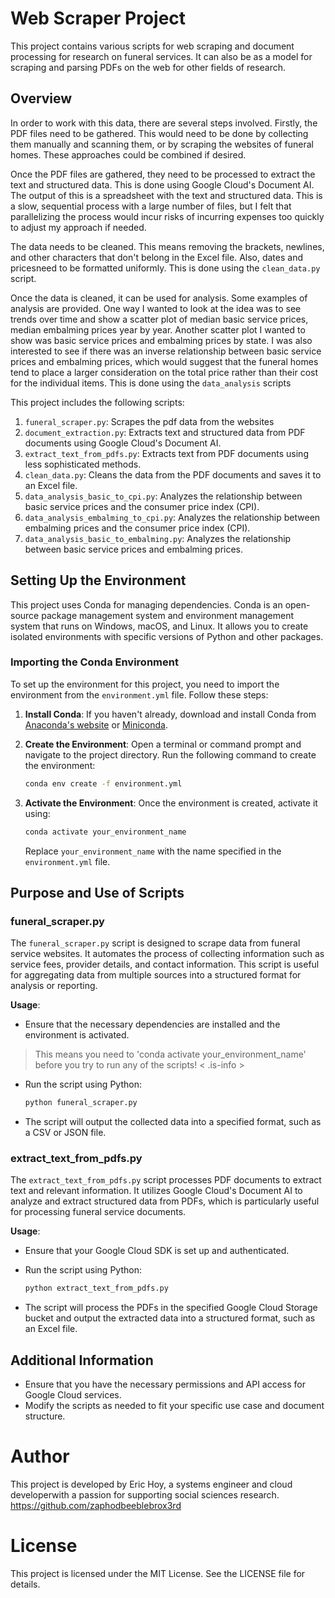 # Web Scraper Project

This project contains various scripts for web scraping and document processing for research on funeral services.  It can also be as a model for scraping and parsing PDFs on the web for other fields of research.

## Overview

In order to work with this data, there are several steps involved. Firstly, the PDF files need to be gathered.  This would need to be done by collecting them manually and scanning them, or by scraping the websites of funeral homes.  These approaches could be combined if desired.

Once the PDF files are gathered, they need to be processed to extract the text and structured data.  This is done using Google Cloud's Document AI.  The output of this is a spreadsheet with the text and structured data.  This is a slow, sequential process with a large number of files, but I felt that parallelizing the process would incur risks of incurring expenses too quickly to adjust my approach if needed.

The data needs to be cleaned.  This means removing the brackets, newlines, and other characters that don't belong in the Excel file.  Also, dates and pricesneed to be formatted uniformly. This is done using the `clean_data.py` script.

Once the data is cleaned, it can be used for analysis.  Some examples of analysis are provided.  One way I wanted to look at the idea was to see trends over time and show a scatter plot of median basic service prices, median embalming prices year by year.  Another scatter plot I wanted to show was basic service prices and embalming prices by state.  I was also interested to see if there was an inverse relationship between basic service prices and embalming prices, which would suggest that the funeral homes tend to place a larger consideration on the total price rather than their cost for the individual items.  This is done using the `data_analysis` scripts

This project includes the following scripts:

1. `funeral_scraper.py`: Scrapes the pdf data from the websites
2. `document_extraction.py`: Extracts text and structured data from PDF documents using Google Cloud's Document AI.
3. `extract_text_from_pdfs.py`: Extracts text from PDF documents using less sophisticated methods.
4. `clean_data.py`: Cleans the data from the PDF documents and saves it to an Excel file.
5. `data_analysis_basic_to_cpi.py`: Analyzes the relationship between basic service prices and the consumer price index (CPI).
6. `data_analysis_embalming_to_cpi.py`: Analyzes the relationship between embalming prices and the consumer price index (CPI).
7. `data_analysis_basic_to_embalming.py`: Analyzes the relationship between basic service prices and embalming prices.



## Setting Up the Environment

This project uses Conda for managing dependencies. Conda is an open-source package management system and environment management system that runs on Windows, macOS, and Linux. It allows you to create isolated environments with specific versions of Python and other packages.

### Importing the Conda Environment

To set up the environment for this project, you need to import the environment from the `environment.yml` file. Follow these steps:

1. **Install Conda**: If you haven't already, download and install Conda from [Anaconda's website](https://www.anaconda.com/products/distribution) or [Miniconda](https://docs.conda.io/en/latest/miniconda.html).

2. **Create the Environment**: Open a terminal or command prompt and navigate to the project directory. Run the following command to create the environment:

   ```bash
   conda env create -f environment.yml
   ```

3. **Activate the Environment**: Once the environment is created, activate it using:

   ```bash
   conda activate your_environment_name
   ```

   Replace `your_environment_name` with the name specified in the `environment.yml` file.

## Purpose and Use of Scripts

### funeral_scraper.py

The `funeral_scraper.py` script is designed to scrape data from funeral service websites. It automates the process of collecting information such as service fees, provider details, and contact information. This script is useful for aggregating data from multiple sources into a structured format for analysis or reporting.

**Usage**:
- Ensure that the necessary dependencies are installed and the environment is activated.
> This means you need to 'conda activate your_environment_name' before you try to run any of the scripts!
< .is-info >

- Run the script using Python:

  ```bash
  python funeral_scraper.py
  ```

- The script will output the collected data into a specified format, such as a CSV or JSON file.

### extract_text_from_pdfs.py

The `extract_text_from_pdfs.py` script processes PDF documents to extract text and relevant information. It utilizes Google Cloud's Document AI to analyze and extract structured data from PDFs, which is particularly useful for processing funeral service documents.

**Usage**:
- Ensure that your Google Cloud SDK is set up and authenticated.
- Run the script using Python:

  ```bash
  python extract_text_from_pdfs.py
  ```

- The script will process the PDFs in the specified Google Cloud Storage bucket and output the extracted data into a structured format, such as an Excel file.

## Additional Information

- Ensure that you have the necessary permissions and API access for Google Cloud services.
- Modify the scripts as needed to fit your specific use case and document structure.

# Author

This project is developed by Eric Hoy, a systems engineer and cloud developerwith a passion for supporting social sciences research. https://github.com/zaphodbeeblebrox3rd

# License

This project is licensed under the MIT License. See the LICENSE file for details.
